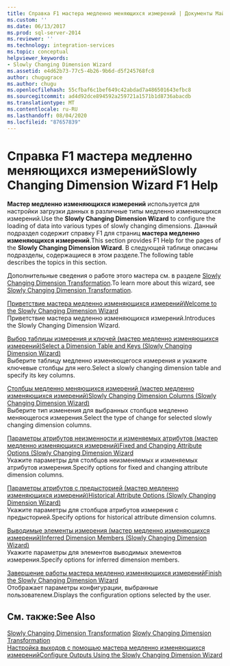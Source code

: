 ```yaml
---
title: Справка F1 мастера медленно меняющихся измерений | Документы Майкрософт
ms.custom: ''
ms.date: 06/13/2017
ms.prod: sql-server-2014
ms.reviewer: ''
ms.technology: integration-services
ms.topic: conceptual
helpviewer_keywords:
- Slowly Changing Dimension Wizard
ms.assetid: e4d62b73-77c5-4b26-9b6d-d5f245768fc8
author: chugugrace
ms.author: chugu
ms.openlocfilehash: 55cfbaf6c1bef649c42abdad7a486501643efbc8
ms.sourcegitcommit: ad4d92dce894592a259721a1571b1d8736abacdb
ms.translationtype: MT
ms.contentlocale: ru-RU
ms.lasthandoff: 08/04/2020
ms.locfileid: "87657839"
---
```

# <a name="slowly-changing-dimension-wizard-f1-help"></a><span data-ttu-id="ea189-102">Справка F1 мастера медленно меняющихся измерений</span><span class="sxs-lookup"><span data-stu-id="ea189-102">Slowly Changing Dimension Wizard F1 Help</span></span>
  <span data-ttu-id="ea189-103">**Мастер медленно изменяющихся измерений** используется для настройки загрузки данных в различные типы медленно изменяющихся измерений.</span><span class="sxs-lookup"><span data-stu-id="ea189-103">Use the **Slowly Changing Dimension Wizard** to configure the loading of data into various types of slowly changing dimensions.</span></span> <span data-ttu-id="ea189-104">Данный подраздел содержит справку F1 для страниц **мастера медленно изменяющихся измерений**.</span><span class="sxs-lookup"><span data-stu-id="ea189-104">This section provides F1 Help for the pages of the **Slowly Changing Dimension Wizard**.</span></span> <span data-ttu-id="ea189-105">В следующей таблице описаны подразделы, содержащиеся в этом разделе.</span><span class="sxs-lookup"><span data-stu-id="ea189-105">The following table describes the topics in this section.</span></span>  
  
 <span data-ttu-id="ea189-106">Дополнительные сведения о работе этого мастера см. в разделе [Slowly Changing Dimension Transformation](slowly-changing-dimension-transformation.md).</span><span class="sxs-lookup"><span data-stu-id="ea189-106">To learn more about this wizard, see [Slowly Changing Dimension Transformation](slowly-changing-dimension-transformation.md).</span></span>  
  
 [<span data-ttu-id="ea189-107">Приветствие мастера медленно изменяющихся измерений</span><span class="sxs-lookup"><span data-stu-id="ea189-107">Welcome to the Slowly Changing Dimension Wizard</span></span>](welcome-to-the-slowly-changing-dimension-wizard.md)  
 <span data-ttu-id="ea189-108">Приветствие мастера медленно изменяющихся измерений.</span><span class="sxs-lookup"><span data-stu-id="ea189-108">Introduces the Slowly Changing Dimension Wizard.</span></span>  
  
 [<span data-ttu-id="ea189-109">Выбор таблицы измерения и ключей (мастер медленно изменяющихся измерений)</span><span class="sxs-lookup"><span data-stu-id="ea189-109">Select a Dimension Table and Keys &#40;Slowly Changing Dimension Wizard&#41;</span></span>](select-a-dimension-table-and-keys-slowly-changing-dimension-wizard.md)  
 <span data-ttu-id="ea189-110">Выберите таблицу медленно изменяющегося измерения и укажите ключевые столбцы для него.</span><span class="sxs-lookup"><span data-stu-id="ea189-110">Select a slowly changing dimension table and specify its key columns.</span></span>  
  
 [<span data-ttu-id="ea189-111">Столбцы медленно меняющихся измерений (мастер медленно изменяющихся измерений)</span><span class="sxs-lookup"><span data-stu-id="ea189-111">Slowly Changing Dimension Columns &#40;Slowly Changing Dimension Wizard&#41;</span></span>](slowly-changing-dimension-columns-slowly-changing-dimension-wizard.md)  
 <span data-ttu-id="ea189-112">Выберите тип изменения для выбранных столбцов медленно меняющегося измерения.</span><span class="sxs-lookup"><span data-stu-id="ea189-112">Select the type of change for selected slowly changing dimension columns.</span></span>  
  
 [<span data-ttu-id="ea189-113">Параметры атрибутов неизменности и изменяемых атрибутов (мастер медленно изменяющихся измерений)</span><span class="sxs-lookup"><span data-stu-id="ea189-113">Fixed and Changing Attribute Options &#40;Slowly Changing Dimension Wizard</span></span>](fixed-and-changing-attribute-options-slowly-changing-dimension-wizard.md)  
 <span data-ttu-id="ea189-114">Укажите параметры для столбцов неизменяемых и изменяемых атрибутов измерения.</span><span class="sxs-lookup"><span data-stu-id="ea189-114">Specify options for fixed and changing attribute dimension columns.</span></span>  
  
 [<span data-ttu-id="ea189-115">Параметры атрибутов с предысторией (мастер медленно изменяющихся измерений)</span><span class="sxs-lookup"><span data-stu-id="ea189-115">Historical Attribute Options &#40;Slowly Changing Dimension Wizard&#41;</span></span>](historical-attribute-options-slowly-changing-dimension-wizard.md)  
 <span data-ttu-id="ea189-116">Укажите параметры для столбцов атрибутов измерения с предысторией.</span><span class="sxs-lookup"><span data-stu-id="ea189-116">Specify options for historical attribute dimension columns.</span></span>  
  
 [<span data-ttu-id="ea189-117">Выводимые элементы измерения (мастер медленно изменяющихся измерений)</span><span class="sxs-lookup"><span data-stu-id="ea189-117">Inferred Dimension Members &#40;Slowly Changing Dimension Wizard&#41;</span></span>](inferred-dimension-members-slowly-changing-dimension-wizard.md)  
 <span data-ttu-id="ea189-118">Укажите параметры для элементов выводимых элементов измерения.</span><span class="sxs-lookup"><span data-stu-id="ea189-118">Specify options for inferred dimension members.</span></span>  
  
 [<span data-ttu-id="ea189-119">Завершение работы мастера медленно изменяющихся измерений</span><span class="sxs-lookup"><span data-stu-id="ea189-119">Finish the Slowly Changing Dimension Wizard</span></span>](finish-the-slowly-changing-dimension-wizard.md)  
 <span data-ttu-id="ea189-120">Отображает параметры конфигурации, выбранные пользователем.</span><span class="sxs-lookup"><span data-stu-id="ea189-120">Displays the configuration options selected by the user.</span></span>  
  
## <a name="see-also"></a><span data-ttu-id="ea189-121">См. также:</span><span class="sxs-lookup"><span data-stu-id="ea189-121">See Also</span></span>  
 <span data-ttu-id="ea189-122">[Slowly Changing Dimension Transformation](slowly-changing-dimension-transformation.md) </span><span class="sxs-lookup"><span data-stu-id="ea189-122">[Slowly Changing Dimension Transformation](slowly-changing-dimension-transformation.md) </span></span>  
 [<span data-ttu-id="ea189-123">Настройка выходов с помощью мастера медленно изменяющихся измерений</span><span class="sxs-lookup"><span data-stu-id="ea189-123">Configure Outputs Using the Slowly Changing Dimension Wizard</span></span>](configure-outputs-using-the-slowly-changing-dimension-wizard.md)  
  
  
